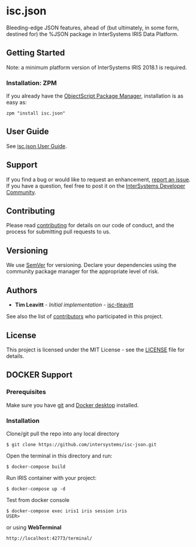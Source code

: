 # isc.json
Bleeding-edge JSON features, ahead of (but ultimately, in some form, destined for) the %JSON package in InterSystems IRIS Data Platform.

## Getting Started
Note: a minimum platform version of InterSystems IRIS 2018.1 is required.

### Installation: ZPM

If you already have the [ObjectScript Package Manager](https://openexchange.intersystems.com/package/ObjectScript-Package-Manager-2), installation is as easy as:
```
zpm "install isc.json"
```

## User Guide
See [isc.json User Guide](https://github.com/intersystems/isc-json/blob/master/docs/user-guide.md).

## Support
If you find a bug or would like to request an enhancement, [report an issue](https://github.com/intersystems/isc-json/issues/new). If you have a question, feel free to post it on the [InterSystems Developer Community](https://community.intersystems.com/).

## Contributing
Please read [contributing](https://github.com/intersystems/isc-json/blob/master/CONTRIBUTING.md) for details on our code of conduct, and the process for submitting pull requests to us.

## Versioning
We use [SemVer](http://semver.org/) for versioning. Declare your dependencies using the community package manager for the appropriate level of risk.

## Authors
* **Tim Leavitt** - *Initial implementation* - [isc-tleavitt](http://github.com/isc-tleavitt)

See also the list of [contributors](https://github.com/intersystems/isc-json/graphs/contributors) who participated in this project.

## License
This project is licensed under the MIT License - see the [LICENSE](https://github.com/intersystems/isc-json/blob/master/LICENSE) file for details.

## DOCKER Support
### Prerequisites   
Make sure you have [git](https://git-scm.com/book/en/v2/Getting-Started-Installing-Git) and [Docker desktop](https://www.docker.com/products/docker-desktop) installed.    
### Installation    
Clone/git pull the repo into any local directory
```
$ git clone https://github.com/intersystems/isc-json.git  
```
Open the terminal in this directory and run:
```
$ docker-compose build
```
Run IRIS container with your project:
```
$ docker-compose up -d
```
Test from docker console
```
$ docker-compose exec iris1 iris session iris
USER>
```
or using **WebTerminal**
```
http://localhost:42773/terminal/
```  
